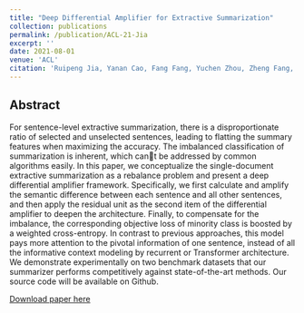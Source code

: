 ```yaml
---
title: "Deep Differential Amplifier for Extractive Summarization"
collection: publications
permalink: /publication/ACL-21-Jia
excerpt: ''
date: 2021-08-01
venue: 'ACL'
citation: 'Ruipeng Jia, Yanan Cao, Fang Fang, Yuchen Zhou, Zheng Fang, Yanbing Liu, Shi Wang: Deep Differential Amplifier for Extractive Summarization. ACL/IJCNLP (1) 2021: 366-376'
---
```

Abstract
--
For sentence-level extractive summarization, there is a disproportionate ratio of selected and unselected sentences, leading to flatting the summary features when maximizing the accuracy. The imbalanced classification of summarization is inherent, which cant be addressed by common algorithms easily. In this paper, we conceptualize the single-document extractive summarization as a rebalance problem and present a deep differential amplifier framework. Specifically, we first calculate and amplify the semantic difference between each sentence and all other sentences, and then apply the residual unit as the second item of the differential amplifier to deepen the architecture. Finally, to compensate for the imbalance, the corresponding objective loss of minority class is boosted by a weighted cross-entropy. In contrast to previous approaches, this model pays more attention to the pivotal information of one sentence, instead of all the informative context modeling by recurrent or Transformer architecture. We demonstrate experimentally on two benchmark datasets that our summarizer performs competitively against state-of-the-art methods. Our source code will be available on Github.

[Download paper here](https://aclanthology.org/2021.acl-long.31.pdf)

